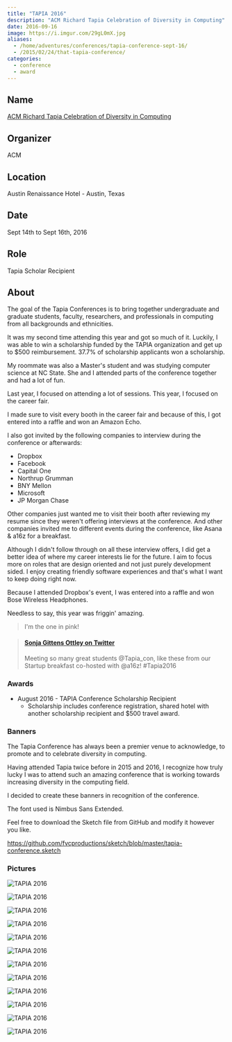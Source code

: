 ```yaml
---
title: "TAPIA 2016"
description: "ACM Richard Tapia Celebration of Diversity in Computing"
date: 2016-09-16
image: https://i.imgur.com/29gL0mX.jpg
aliases:
  - /home/adventures/conferences/tapia-conference-sept-16/
  - /2015/02/24/that-tapia-conference/
categories:
  - conference
  - award
---
```


## Name

[ACM Richard Tapia Celebration of Diversity in Computing](https://tapiaconference.org "ACM Richard Tapia Celebration of Diversity in Computing")

## Organizer

ACM

## Location

Austin Renaissance Hotel - Austin, Texas

## Date

Sept 14th to Sept 16th, 2016

## Role

Tapia Scholar Recipient

## About

The goal of the Tapia Conferences is to bring together undergraduate and graduate students, faculty, researchers, and professionals in computing from all backgrounds and ethnicities.

It was my second time attending this year and got so much of it. Luckily, I was able to win a scholarship funded by the TAPIA organization and get up to \$500 reimbursement. 37.7% of scholarship applicants won a scholarship.

My roommate was also a Master's student and was studying computer science at NC State. She and I attended parts of the conference together and had a lot of fun.

Last year, I focused on attending a lot of sessions. This year, I focused on the career fair.

I made sure to visit every booth in the career fair and because of this, I got entered into a raffle and won an Amazon Echo.

I also got invited by the following companies to interview during the conference or afterwards:

- Dropbox
- Facebook
- Capital One
- Northrup Grumman
- BNY Mellon
- Microsoft
- JP Morgan Chase

Other companies just wanted me to visit their booth after reviewing my resume since they weren't offering interviews at the conference. And other companies invited me to different events during the conference, like Asana & a16z for a breakfast.

Although I didn't follow through on all these interview offers, I did get a better idea of where my career interests lie for the future. I aim to focus more on roles that are design oriented and not just purely development sided. I enjoy creating friendly software experiences and that's what I want to keep doing right now.

Because I attended Dropbox's event, I was entered into a raffle and won Bose Wireless Headphones.

Needless to say, this year was friggin' amazing.

> I'm the one in pink!

<blockquote class="embedly-card"><h4><a href="https://twitter.com/SonjaOttley/status/776506790724841472">Sonja Gittens Ottley on Twitter</a></h4><p>Meeting so many great students @Tapia_con, like these from our Startup breakfast co-hosted with @a16z! #Tapia2016</p></blockquote>
<script async src="//cdn.embedly.com/widgets/platform.js" charset="UTF-8"></script>

### Awards

- August 2016 - TAPIA Conference Scholarship Recipient
  - Scholarship includes conference registration, shared hotel with another scholarship recipient and \$500 travel award.

### Banners

The Tapia Conference has always been a premier venue to acknowledge, to promote and to celebrate diversity in computing.

Having attended Tapia twice before in 2015 and 2016, I recognize how truly lucky I was to attend such an amazing conference that is working towards increasing diversity in the computing field.

I decided to create these banners in recognition of the conference.

The font used is Nimbus Sans Extended.

Feel free to download the Sketch file from GitHub and modify it however you like.

https://github.com/fvcproductions/sketch/blob/master/tapia-conference.sketch

### Pictures

![TAPIA 2016](https://i.imgur.com/WDQpCcM.gif)

![TAPIA 2016](https://i.imgur.com/VgZ0m5G.jpg)

![TAPIA 2016](https://i.imgur.com/zT3LkQj.jpg)

![TAPIA 2016](https://i.imgur.com/y8XDnSv.jpg)

![TAPIA 2016](https://i.imgur.com/fqxbwt1.jpg)

![TAPIA 2016](https://i.imgur.com/wwn0Whu.jpg)

![TAPIA 2016](https://i.imgur.com/mWahmVt.jpg)

![TAPIA 2016](https://i.imgur.com/WCoBg1w.jpg)

![TAPIA 2016](https://i.imgur.com/8FkuLJC.jpg)

![TAPIA 2016](https://i.imgur.com/rKDCzWr.jpg)

![TAPIA 2016](https://i.imgur.com/nz5Z2yu.jpg)

![TAPIA 2016](https://i.imgur.com/CRTsTKD.jpg)
